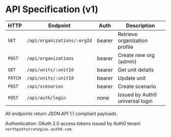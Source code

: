 # API Specification (v1)

| HTTP | Endpoint | Auth | Description |
|------|----------|------|-------------|
| `GET` | `/api/organizations/:orgId` | bearer | Retrieve organization profile |
| `POST` | `/api/organizations` | bearer | Create new org (admin) |
| `GET` | `/api/units/:unitId` | bearer | Get unit details |
| `PATCH` | `/api/units/:unitId` | bearer | Update unit |
| `POST` | `/api/scenarios` | bearer | Create scenario |
| `POST` | `/api/auth/login` | none | Issued by Auth0 universal login |

All endpoints return JSON:API 1.1 compliant payloads.

Authentication: OAuth 2.0 access tokens issued by Auth0 tenant `northpathstrategies.auth0.com`.
